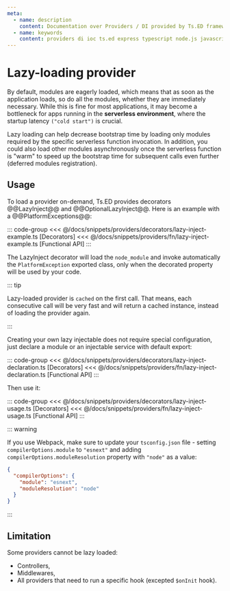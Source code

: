 ```yaml
---
meta:
  - name: description
    content: Documentation over Providers / DI provided by Ts.ED framework. Use providers to build your backend services.
  - name: keywords
    content: providers di ioc ts.ed express typescript node.js javascript decorators jsonschema class models
---
```


# Lazy-loading provider

By default, modules are eagerly loaded, which means that as soon as the application loads, so do all the modules,
whether they are immediately necessary. While this is fine for most applications, it may become a bottleneck for
apps running in the **serverless environment**, where the startup latency `("cold start")` is crucial.

Lazy loading can help decrease bootstrap time by loading only modules required by the specific serverless function
invocation. In addition, you could also load other modules asynchronously once the serverless function is "warm" to
speed up the bootstrap time for subsequent calls even further (deferred modules registration).

## Usage

To load a provider on-demand, Ts.ED provides decorators @@LazyInject@@ and @@OptionalLazyInject@@. Here is an example
with a @@PlatformExceptions@@:

::: code-group
<<< @/docs/snippets/providers/decorators/lazy-inject-example.ts [Decorators]
<<< @/docs/snippets/providers/fn/lazy-inject-example.ts [Functional API]
:::

The LazyInject decorator will load the `node_module` and invoke automatically the `PlatformException` exported class,
only when the decorated property will be used by your code.

::: tip

Lazy-loaded provider is `cached` on the first call.
That means, each consecutive call will be very fast and will return a cached instance, instead of loading the provider again.

:::

Creating your own lazy injectable does not require special configuration, just declare a module or an injectable service with default export:

::: code-group
<<< @/docs/snippets/providers/decorators/lazy-inject-declaration.ts [Decorators]
<<< @/docs/snippets/providers/fn/lazy-inject-declaration.ts [Functional API]
:::

Then use it:

::: code-group
<<< @/docs/snippets/providers/decorators/lazy-inject-usage.ts [Decorators]
<<< @/docs/snippets/providers/fn/lazy-inject-usage.ts [Functional API]
:::

::: warning

If you use Webpack, make sure to update your `tsconfig.json` file - setting `compilerOptions.module` to `"esnext"` and adding `compilerOptions.moduleResolution` property with `"node"` as a value:

```json
{
  "compilerOptions": {
    "module": "esnext",
    "moduleResolution": "node"
  }
}
```

:::

## Limitation

Some providers cannot be lazy loaded:

- Controllers,
- Middlewares,
- All providers that need to run a specific hook (excepted `$onInit` hook).
